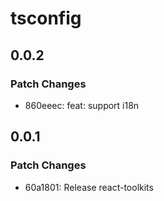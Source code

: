 # tsconfig

## 0.0.2

### Patch Changes

- 860eeec: feat: support i18n

## 0.0.1

### Patch Changes

- 60a1801: Release react-toolkits
